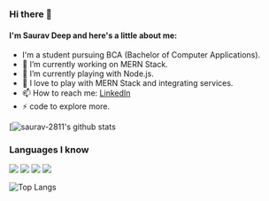 ### Hi there 👋


#### I'm Saurav Deep and here's a little about me:

* I'm a student pursuing BCA (Bachelor of Computer Applications).
* 🔭 I’m currently working on MERN Stack.
* 🌱 I’m currently playing with Node.js.
* 🤔 I love to play with MERN Stack and integrating services.
* 📫 How to reach me: [LinkedIn](https://www.linkedin.com/in/saurav-2811/) 
* ⚡ code to explore more.

[![saurav-2811's github stats](https://github-readme-stats.vercel.app/api?username=saurav-2811&show_icons=true&count_private=true&theme=react)


### Languages I know 
 <img src="https://img.shields.io/badge/c%20-%2300599C.svg?&style=for-the-badge&logo=c&logoColor=white"/> <img src="https://img.shields.io/badge/c++%20-%2300599C.svg?&style=for-the-badge&logo=c%2B%2B&ogoColor=white"/> <img src="https://img.shields.io/badge/java-%23ED8B00.svg?&style=for-the-badge&logo=java&logoColor=white"/> <img src="https://img.shields.io/badge/javascript%20-%2314354C.svg?&style=for-the-badge&logo=javascript&logoColor=white"/> 

![Top Langs](https://github-readme-stats.vercel.app/api/top-langs/?username=saurav-2811&layout=compact&theme=react)

